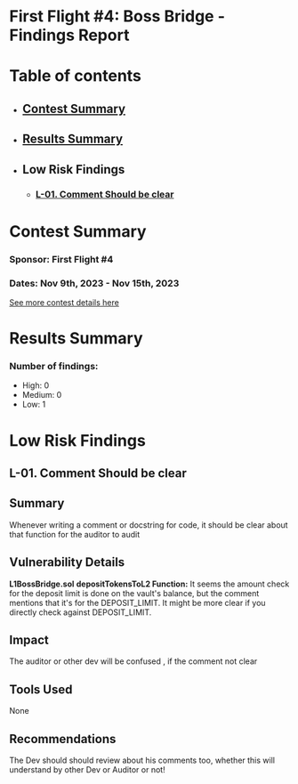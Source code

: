 # First Flight #4: Boss Bridge - Findings Report

# Table of contents
- ## [Contest Summary](#contest-summary)
- ## [Results Summary](#results-summary)


- ## Low Risk Findings
    - ### [L-01. Comment Should be clear](#L-01)


# <a id='contest-summary'></a>Contest Summary

### Sponsor: First Flight #4

### Dates: Nov 9th, 2023 - Nov 15th, 2023

[See more contest details here](https://www.codehawks.com/contests/clomptuvr0001ie09bzfp4nqw)

# <a id='results-summary'></a>Results Summary

### Number of findings:
   - High: 0
   - Medium: 0
   - Low: 1



		


# Low Risk Findings

## <a id='L-01'></a>L-01. Comment Should be clear            



## Summary
Whenever writing a comment or docstring for code, it should be clear about that function for the auditor to audit

## Vulnerability Details
 **L1BossBridge.sol**
   **depositTokensToL2 Function:**
   It seems the amount check for the deposit limit is done on the vault's balance, but the comment mentions that it's for the DEPOSIT_LIMIT. It might be more clear if you directly check against DEPOSIT_LIMIT.

## Impact
The auditor or other dev will be confused , if the comment not clear

## Tools Used
 None

## Recommendations
 The Dev should should review about his comments too, whether this will understand by other Dev or Auditor or not!


